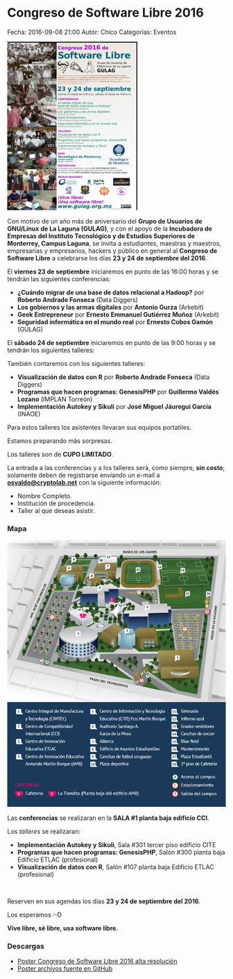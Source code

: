 Congreso de Software Libre 2016
==================================

Fecha: 2016-09-08 21:00
Autor:  Chico
Categorías: Eventos

<a class="img-responsive" href="2016-09-23-congreso-2016/gulag-congreso-2016-poster.png"><img src="2016-09-23-congreso-2016/gulag-congreso-2016-poster-small.jpg" alt="Congreso Software Libre 2016"></a>

Con motivo de un año más de aniversario del **Grupo de Usuarios de GNU/Linux de La Laguna (GULAG)**, y con el apoyo de la **Incubadora de Empresas del Instituto Tecnológico y de Estudios Superiores de Monterrey, Campus Laguna**, se invita a estudiantes, maestras y maestros, empresarias y empresarios, hackers y público en general al **Congreso de Software Libre** a celebrarse los días **23 y 24 de septiembre del 2016**.

El **viernes 23 de septiembre** iniciaremos en punto de las 16:00 horas y se tendrán las siguientes conferencias:

* **¿Cuándo migrar de una base de datos relacional a Hadoop?** por __Roberto Andrade Fonseca__  (Data Diggers)
* **Los gobiernos y las armas digitales** por __Antonio Gurza__ (Arkebit)
* **Geek Entrepreneur** por __Ernesto Emmanuel Gutiérrez Muñoz__ (Arkebit)
* **Seguridad informática en el mundo real** por __Ernesto Cobos Gamón__ (GULAG)

El **sábado 24 de septiembre** iniciaremos en punto de las 9:00 horas y se tendrán los siguientes talleres:

También contaremos con los siguientes talleres:

* **Visualización de datos con R** por __Roberto Andrade Fonseca__ (Data Diggers)
* **Programas que hacen programas: GenesisPHP** por __Guillermo Valdés Lozano__ (IMPLAN Torreón)
* **Implementación Autokey y Sikuli** por __José Miguel Jáuregui García__ (INAOE)

Para estos talleres los asistentes llevaran sus equipos portatiles.

Estamos preparando más sorpresas.

Los talleres son de **CUPO LIMITADO**.

La entrada a las conferencias y a los talleres será, como siempre, **sin costo**; solamente deben de registrarse envíando un e-mail a **osvaldo@cryptolab.net** con la siguiente información:

* Nombre Completo.
* Institución de procedencia.
* Taller al que deseas asistir.

### Mapa

<a class="img-responsive" href="2016-09-23-congreso-2016/MapaCampus.jpg"><img src="2016-09-23-congreso-2016/MapaCampus.jpg" alt="Mapa Campus"></a>

Las __conferencias__ se realizaran en la __SALA #1 planta baja edificio CCI__.

Los _talleres_ se realizaran:

+ **Implementación Autokey y Sikuli**, Sala #301 tercer piso edificio CITE
+ **Programas que hacen programas: GenesisPHP**, Salón #300 planta baja Edificio ETLAC (profesional)
+ **Visualización de datos con R**, Salón #107 planta baja Edificio ETLAC (profesional)

<br />

Reserven en sus agendas los días **23 y 24 de septiembre del 2016**.

Los esperamos :-D

**Vive libre, sé libre, usa software libre.**

### Descargas

* [Poster Congreso de Software Libre 2016 alta resolución](2016-09-23-congreso-2016/gulag-congreso-2016-poster.png)
* [Poster archivos fuente en GitHub](https://github.com/GULAG/gulag.github.io/tree/master/entradas/2016-09-23-congreso-2016)
